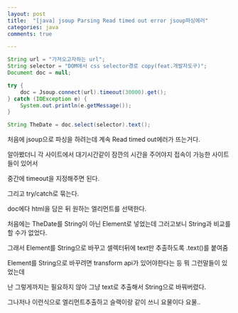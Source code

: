 ```yaml
---
layout: post
title:  "[java] jsoup Parsing Read timed out error jsoup파싱에러"
categories: java
comments: true

---
```




```java
String url = "가져오고자하는 url";
String selector = "DOM에서 css selector경로 copy(feat.개발자도구)"; 
Document doc = null;    

try {
    doc = Jsoup.connect(url).timeout(30000).get(); 
} catch (IOException e) {
    System.out.println(e.getMessage());
}

String TheDate = doc.select(selector).text();
```



처음에 jsoup으로 파싱을 하려는데 계속 Read timed out에러가 뜨는거다.

알아봤더니 각 사이트에서 대기시간같이 잠깐의 시간을 주어야지 접속이 가능한 사이트들이 있어서 

중간에 timeout을 지정해주면 된다.

그리고 try/catch로 묶는다.



doc에다 html을 담은 뒤 원하는 엘리먼트를 선택한다.

처음에는 TheDate를 String이 아닌 Element로 넣었는데 그러고보니 String과 비교를 할 수가 없었다.

그래서 Element를 String으로 바꾸고 셀렉터뒤에 text만 추출하도록 .text()를 붙여줌



Element를 String으로 바꾸려면 transform api가 있어야한다는 등 뭐 그런말들이 있었는데 

난 그렇게까지는 필요하지 않아 그냥 text로 추출해서 String으로 바꿔버렸다.



그나저나 이런식으로 엘리먼트추출하고 슬랙이랑 같이 쓰니 요물이다 요물..